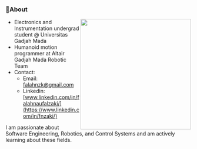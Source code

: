 
### 🌱About
<img src="https://i.giphy.com/media/v1.Y2lkPTc5MGI3NjExemhoM2VzYW5kaWU4bnlubzI4ZHR5dzdzcmxqc2V6MGllOTRmN3U1ZCZlcD12MV9pbnRlcm5hbF9naWZfYnlfaWQmY3Q9Zw/JPcmNWh80RM7f74dOn/giphy.gif" width="300px" align="right">

- Electronics and Instrumentation undergrad student @ Universitas Gadjah Mada
- Humanoid motion programmer at Altair Gadjah Mada Robotic Team 
- Contact:
  - Email: falahnzk@gmail.com
  - Linkedin: [www.linkedin.com/in/falahnaufalzaki/](https://www.linkedin.com/in/fnzaki/)

I am passionate about Software Engineering, Robotics, and Control Systems and am actively learning about these fields.
